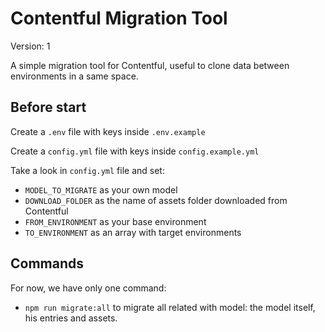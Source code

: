# Contentful Migration Tool

Version: 1

A simple migration tool for Contentful, useful to clone data between
environments in a same space.

## Before start

Create a `.env` file with keys inside `.env.example`

Create a `config.yml` file with keys inside `config.example.yml`

Take a look in `config.yml` file and set:

- `MODEL_TO_MIGRATE` as your own model
- `DOWNLOAD_FOLDER` as the name of assets folder downloaded from Contentful
- `FROM_ENVIRONMENT` as your base environment
- `TO_ENVIRONMENT` as an array with target environments

## Commands

For now, we have only one command:

- `npm run migrate:all` to migrate all related with model: the model itself, 
  his entries and assets.
